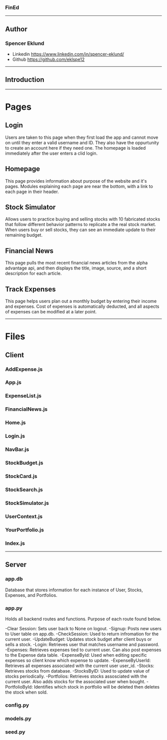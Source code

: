 ### FinEd

---

## Author

### Spencer Eklund

- Linkedin https://www.linkedin.com/in/spencer-eklund/
- Github https://github.com/eklspe12

---

## Introduction

---

# Pages

## Login

Users are taken to this page when they first load the app and cannot move on until they enter a valid username and ID. They also have the oppurtunity to create an account here if they need one. The homepage is loaded immediately after the user enters a clid login.

## Homepage

This page provides information about purpose of the website and it's pages. Modules explaining each page are near the bottom, with a link to each page in their header.

## Stock Simulator

Allows users to practice buying and selling stocks with 10 fabricated stocks that follow different behavior patterns to replicate a the real stock market. When users buy or sell stocks, they can see an immediate update to their remaining budget.

## Financial News

This page pulls the most recent financial news articles from the alpha advantage api, and then displays the title, image, source, and a short description for each article.

## Track Expenses

This page helps users plan out a monthly budget by entering their income and expenses. Cost of expenses is automatically deducted, and all aspects of expenses can be modified at a later point.

---

# Files

## Client

### AddExpense.js

### App.js

### ExpenseList.js

### FinancialNews.js

### Home.js

### Login.js

### NavBar.js

### StockBudget.js

### StockCard.js

### StockSearch.js

### StockSimulator.js

### UserContext.js

### YourPortfolio.js

### Index.js

---

## Server

### app.db

Database that stores information for each instance of User, Stocks, Expenses, and Portfolios.

### app.py

Holds all backend routes and functions. Purpose of each route found below.

-Clear Session: Sets user back to None on logout.
-Signup: Posts new users to User table on app.db.
-CheckSession: Used to return infromation for the current user.
-UpdateBudget: Updates stock budget after client buys or sells a stock.
-Login: Retrieves user that matches username and password.
-Expenses: Retrieves expenses tied to current user. Can also post expenses to the Expense data table.
-ExpenseById: Used when editing specific expenses so client know which expense to update.
-ExpenseByUserId: Retrieves all expenses associated with the current user user_id.
-Stocks: Retrieves stocks from database.
-StocksByID: Used to update value of stocks periodically.
-Portfolios: Retrieves stocks assosciated with the current user. Also adds stocks for the associated user when bought.
-PortfolioById: Identifies which stock in portfolio will be deleted then deletes the stock when sold.

### config.py

### models.py

### seed.py
